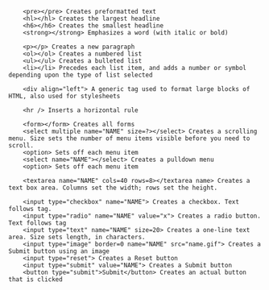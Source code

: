         <pre></pre> Creates preformatted text
        <hl></hl> Creates the largest headline
        <h6></h6> Creates the smallest headline
        <strong></strong> Emphasizes a word (with italic or bold)
        
        <p></p> Creates a new paragraph
        <ol></ol> Creates a numbered list
        <ul></ul> Creates a bulleted list
        <li></li> Precedes each list item, and adds a number or symbol depending upon the type of list selected
        
        <div align="left"> A generic tag used to format large blocks of HTML, also used for stylesheets
        
        <hr /> Inserts a horizontal rule
        
        <form></form> Creates all forms
        <select multiple name="NAME" size=?></select> Creates a scrolling menu. Size sets the number of menu items visible before you need to scroll.
        <option> Sets off each menu item
        <select name="NAME"></select> Creates a pulldown menu
        <option> Sets off each menu item
        
        <textarea name="NAME" cols=40 rows=8></textarea name> Creates a text box area. Columns set the width; rows set the height.
        
        <input type="checkbox" name="NAME"> Creates a checkbox. Text follows tag.
        <input type="radio" name="NAME" value="x"> Creates a radio button. Text follows tag
        <input type="text" name="NAME" size=20> Creates a one-line text area. Size sets length, in characters.
        <input type="image" border=0 name="NAME" src="name.gif"> Creates a Submit button using an image
        <input type="reset"> Creates a Reset button
        <input type="submit" value="NAME"> Creates a Submit button
        <button type="submit">Submit</button> Creates an actual button that is clicked
